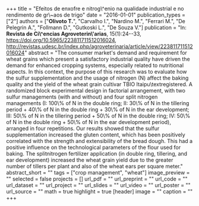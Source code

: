 +++
title = "Efeitos de enxofre e nitrog\\^enio na qualidade industrial e no rendimento de gr\\~aos de trigo"
date = "2016-01-01"
publication_types = ["2"]
authors = ["**Olivoto T.**", "Carvalho I.", "Nardino M.", "Ferrari M.", "De Pelegrin A.", "Follmann D.", "Gutkoski L.", "De Souza V."]
publication = "In: **Revista de Ci\\^encias Agroveterin\\'arias**, 15(1):24--33, https://doi.org/10.5965/223811711512016024, http://revistas.udesc.br/index.php/agroveterinaria/article/view/223811711512016024"
abstract = "The consumer market's demand and requirement for wheat grains which present a satisfactory industrial quality have driven the demand for enhanced cropping systems, especially related to nutritional aspects. In this context, the purpose of this research was to evaluate how the sulfur supplementation and the usage of nitrogen (N) affect the baking quality and the yield of the wheat grain cultivar TBIO Itaipu\\textregistered. A randomized block experimental design in factorial arrangement, with two sulfur managements (with and without) and four split nitrogen managements (I: 100\\% of N in the double ring; II: 30\\% of N in the tillering period + 40\\% of N in the double ring + 30\\% of N in the ear development; III: 50\\% of N in the tillering period + 50\\% of N in the double ring; IV: 50\\% of N in the double ring + 50\\% of N in the ear development period), arranged in four repetitions. Our results showed that the sulfur supplementation increased the gluten content, which has been positively correlated with the strength and extensibility of the bread dough. This had a positive influence on the technological parameters of the flour used for baking. The splitnitrogen fertilizer application (in double ring, tillering, and ear development) increased the wheat grain yield due to the greater number of tillers per plant and also of the wheat ears per square meter."
abstract_short = ""
tags = ["crop management", "wheat"]
image_preview = ""
selected = false
projects = []
url_pdf = ""
url_preprint = ""
url_code = ""
url_dataset = ""
url_project = ""
url_slides = ""
url_video = ""
url_poster = ""
url_source = ""
math = true
highlight = true
[header]
image = ""
caption = ""
+++
